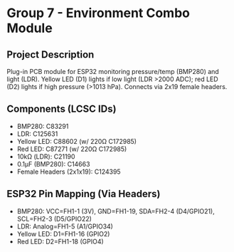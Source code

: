 # Group 7 - Environment Combo Module

## Project Description
Plug-in PCB module for ESP32 monitoring pressure/temp (BMP280) and light (LDR). Yellow LED (D1) lights if low light (LDR >2000 ADC); red LED (D2) lights if high pressure (>1013 hPa). Connects via 2x19 female headers.

## Components (LCSC IDs)
- BMP280: C83291
- LDR: C125631
- Yellow LED: C88602 (w/ 220Ω C172985)
- Red LED: C87271 (w/ 220Ω C172985)
- 10kΩ (LDR): C21190
- 0.1µF (BMP280): C14663
- Female Headers (2x1x19): C124395

## ESP32 Pin Mapping (Via Headers)
- BMP280: VCC=FH1-1 (3V), GND=FH1-19, SDA=FH2-4 (D4/GPIO21), SCL=FH2-3 (D5/GPIO22)
- LDR: Analog=FH1-5 (A1/GPIO34)
- Yellow LED: D1=FH1-16 (GPIO2)
- Red LED: D2=FH1-18 (GPIO4)

